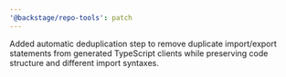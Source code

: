 ```yaml
---
'@backstage/repo-tools': patch
---
```


Added automatic deduplication step to remove duplicate import/export statements from generated TypeScript clients while preserving code structure and different import syntaxes.
